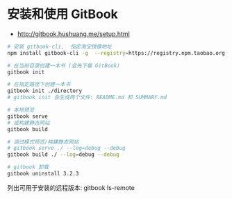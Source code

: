# 安装和使用 GitBook

-  http://gitbook.hushuang.me/setup.html 



```bash
# 安装 gitbook-cli,  指定淘宝镜像地址
npm install gitbook-cli -g  --registry=https://registry.npm.taobao.org

# 在当前目录创建一本书 (会先下载 GitBook)
gitbook init

# 在指定路径下创建一本书
gitbook init ./directory
# gitbook init 会生成两个文件: README.md 和 SUMMARY.md

# 本地预览
gitbook serve
# 或构建静态网站
gitbook build

# 调试模式预览/构建静态网站
# gitbook serve ./ --log=debug --debug
gitbook build ./ --log=debug --debug

# gitbook 卸载
gitbook uninstall 3.2.3
```



 列出可用于安装的远程版本:   gitbook ls-remote 